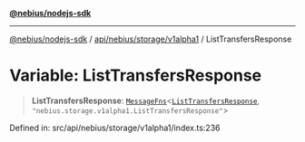 [**@nebius/nodejs-sdk**](../../../../../README.md)

***

[@nebius/nodejs-sdk](../../../../../README.md) / [api/nebius/storage/v1alpha1](../README.md) / ListTransfersResponse

# Variable: ListTransfersResponse

> **ListTransfersResponse**: [`MessageFns`](../../../../../runtime/protos/core/interfaces/MessageFns.md)\<[`ListTransfersResponse`](../interfaces/ListTransfersResponse.md), `"nebius.storage.v1alpha1.ListTransfersResponse"`\>

Defined in: src/api/nebius/storage/v1alpha1/index.ts:236
